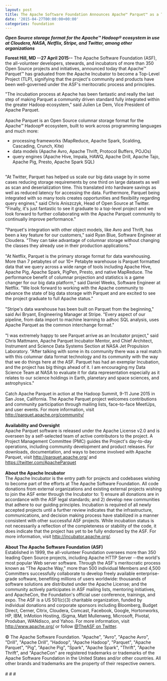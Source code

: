 ```yaml
---
layout: post
title: The Apache Software Foundation Announces Apache™ Parquet™ as a Top-Level Project
date: '2015-04-27T00:00:00+00:00'
categories: foundation
---
```

<p><b><i>Open Source storage format for the&nbsp;Apache™ Hadoop®&nbsp;ecosystem in use at Cloudera, NASA, Netflix, Stripe, and Twitter, among other organizations&nbsp;</i></b></p> 
  <div> 
    <p><b>Forest Hill, MD --27 April 2015--</b> The Apache Software Foundation (ASF), the all-volunteer developers, stewards, and incubators of more than 350 Open Source projects and initiatives, announced today that Apache™ Parquet™ has graduated from the Apache Incubator to become a Top-Level Project (TLP), signifying that the project's community and products have been well-governed under the ASF's meritocratic process and principles.</p> 
  </div> 
  <div>&quot;The incubation process at Apache has been fantastic and really the last step of making Parquet a community driven standard fully integrated within the greater Hadoop ecosystem,&quot; said Julien Le Dem, Vice President of Apache Parquet.</div> 
  <div><br /></div> 
  <div>Apache Parquet is an Open Source columnar storage format for the Apache™ Hadoop® ecosystem, built to work across programming languages and much more:</div> 
  <div> 
    <ul> 
      <li>processing frameworks (MapReduce, Apache Spark, Scalding, Cascading, Crunch, Kite)</li> 
      <li>data models (Apache Avro, Apache Thrift, Protocol Buffers, POJOs)</li> 
      <li>query engines (Apache Hive, Impala, HAWQ, Apache Drill, Apache Tajo, Apache Pig, Presto, Apache Spark SQL)</li> 
    </ul> 
  </div> 
  <div><br />&quot;At Twitter, Parquet has helped us scale our big data usage by in some cases reducing storage requirements by one third on large datasets as well as scan and deserialization time. This translated into hardware savings as well as reduced latency for accessing the data. Furthermore, Parquet being integrated with so many tools creates opportunities and flexibility regarding query engines,&quot; said Chris Aniszczyk, Head of Open Source at Twitter. &quot;Finally, it's just fantastic to see it graduate to a top-level project and we look forward to further collaborating with the Apache Parquet community to continually improve performance.&quot;</div> 
  <div><br /></div> 
  <div>&quot;Parquet's integration with other object models, like Avro and Thrift, has been a key feature for our customers,&quot; said Ryan Blue, Software Engineer at Cloudera. &quot;They can take advantage of columnar storage without changing the classes they already use in their production applications.&quot;</div> 
  <div><br /></div> 
  <div>&quot;At Netflix, Parquet is the primary storage format for data warehousing. More than 7 petabytes of our 10+ Petabyte warehouse is Parquet formatted data that we query across a wide range of tools including Apache Hive, Apache Pig, Apache Spark, PigPen, Presto, and native MapReduce. The performance benefit of columnar projection and statistics is a game changer for our big data platform,&quot; said Daniel Weeks, Software Engineer at Netflix. &quot;We look forward to working with the Apache community to advance the state of big data storage with Parquet and are excited to see the project graduate to full Apache status.&quot;</div> 
  <div><br /></div> 
  <div>&quot;Stripe's data warehouse has been built on Parquet from the beginning,&quot; said Avi Bryant, Engineering Manager at Stripe. &quot;Every aspect of our pipeline, from data import to machine learning to adhoc SQL analysis, uses Apache Parquet as the common interchange format.&quot;</div> 
  <div><br /></div> 
  <div>&quot;I was extremely happy to see Parquet arrive as an Incubator project,&quot; said Chris Mattmann, Apache Parquet Incubator Mentor, and Chief Architect, Instrument and Science Data Systems Section at NASA Jet Propulsion Laboratory. &quot;After talking with some in its community there was a real match with this columnar data format technology and its community with the way that we do things here at the ASF. Parquet has had an exemplar Incubation, and the project has big things ahead of it. I am encouraging my Data Science Team at NASA to evaluate it for data representation especially as it relates to our science holdings in Earth, planetary and space sciences, and astrophysics.&quot;</div> 
  <div><br /></div> 
  <div>Catch Apache Parquet in action at the Hadoop Summit, 9-11 June 2015 in San Jose, California.&nbsp;The Apache Parquet project welcomes contributions and community participation through mailing lists, face-to-face MeetUps, and user events. For more information, visit <a href="http://parquet.apache.org/community/">http://parquet.apache.org/community/</a></div> 
  <div><br /></div> 
  <div><b>Availability and Oversight</b></div> 
  <div>Apache Parquet software is released under the Apache License v2.0 and is overseen by a self-selected team of active contributors to the project. A Project Management Committee (PMC) guides the Project's day-to-day operations, including community development and product releases. For downloads, documentation, and ways to become involved with Apache Parquet, visit <a href="http://parquet.apache.org/">http://parquet.apache.org/</a> and <a href="https://twitter.com/ApacheParquet">https://twitter.com/ApacheParquet</a></div> 
  <div><br /></div> 
  <div><b>About the Apache Incubator</b></div> 
  <div>The Apache Incubator is the entry path for projects and codebases wishing to become part of the efforts at The Apache Software Foundation. All code donations from external organizations and existing external projects wishing to join the ASF enter through the Incubator to: 1) ensure all donations are in accordance with the ASF legal standards; and 2) develop new communities that adhere to our guiding principles. Incubation is required of all newly accepted projects until a further review indicates that the infrastructure, communications, and decision making process have stabilized in a manner consistent with other successful ASF projects. While incubation status is not necessarily a reflection of the completeness or stability of the code, it does indicate that the project has yet to be fully endorsed by the ASF. For more information, visit <a href="http://incubator.apache.org/">http://incubator.apache.org/</a>.</div> 
  <div><br /></div> 
  <div><b>About The Apache Software Foundation (ASF)</b></div> 
  <div>Established in 1999, the all-volunteer Foundation oversees more than 350 leading Open Source projects, including Apache HTTP Server --the world's most popular Web server software. Through the ASF's meritocratic process known as &quot;The Apache Way,&quot; more than 500 individual Members and 4,500 Committers successfully collaborate to develop freely available enterprise-grade software, benefiting millions of users worldwide: thousands of software solutions are distributed under the Apache License; and the community actively participates in ASF mailing lists, mentoring initiatives, and ApacheCon, the Foundation's official user conference, trainings, and expo. The ASF is a US 501(c)(3) charitable organization, funded by individual donations and corporate sponsors including Bloomberg, Budget Direct, Cerner, Citrix, Cloudera, Comcast, Facebook, Google, Hortonworks, HP, IBM, InMotion Hosting, iSigma, Matt Mullenweg, Microsoft, Pivotal, Produban, WANdisco, and Yahoo. For more information, visit <a href="http://www.apache.org/">http://www.apache.org/</a> or follow <a href="https://twitter.com/TheASF">@TheASF on Twitter</a>.</div> 
  <div><br /></div> 
  <div>© The Apache Software Foundation. &quot;Apache&quot;, &quot;Avro&quot;, &quot;Apache Avro&quot;, &quot;Drill&quot;, &quot;Apache Drill&quot;, &quot;Hadoop&quot;, &quot;Apache Hadoop&quot;, &quot;Parquet&quot;, &quot;Apache Parquet&quot;, &quot;Pig&quot;, &quot;Apache Pig&quot;, &quot;Spark&quot;, &quot;Apache Spark&quot;, &quot;Thrift&quot;, &quot;Apache Thrift&quot;, and &quot;ApacheCon&quot; are registered trademarks or trademarks of the Apache Software Foundation in the United States and/or other countries. All other brands and trademarks are the property of their respective owners.</div> 
  <div><br /></div> 
  <div># # #</div>
